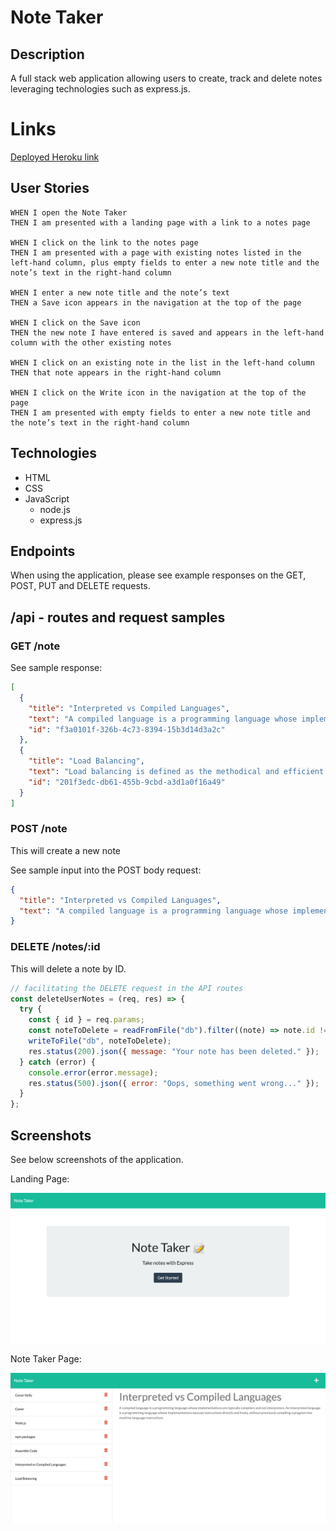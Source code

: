 # Note Taker

## Description

A full stack web application allowing users to create, track and delete notes leveraging technologies such as express.js.

# Links

[Deployed Heroku link](https://dashboard.heroku.com/apps/infinite-forest-43221)

## User Stories

```
WHEN I open the Note Taker
THEN I am presented with a landing page with a link to a notes page

WHEN I click on the link to the notes page
THEN I am presented with a page with existing notes listed in the left-hand column, plus empty fields to enter a new note title and the note’s text in the right-hand column

WHEN I enter a new note title and the note’s text
THEN a Save icon appears in the navigation at the top of the page

WHEN I click on the Save icon
THEN the new note I have entered is saved and appears in the left-hand column with the other existing notes

WHEN I click on an existing note in the list in the left-hand column
THEN that note appears in the right-hand column

WHEN I click on the Write icon in the navigation at the top of the page
THEN I am presented with empty fields to enter a new note title and the note’s text in the right-hand column
```

## Technologies

- HTML
- CSS
- JavaScript
  - node.js
  - express.js

## Endpoints

When using the application, please see example responses on the GET, POST, PUT and DELETE requests.

## /api - routes and request samples

### GET /note

See sample response:

```json
[
  {
    "title": "Interpreted vs Compiled Languages",
    "text": "A compiled language is a programming language whose implementations are typically compilers and not interpreters. An interpreted language is a programming language whose implementations execute instructions directly and freely, without previously compiling a program into machine-language instructions",
    "id": "f3a0101f-326b-4c73-8394-15b3d14d3a2c"
  },
  {
    "title": "Load Balancing",
    "text": "Load balancing is defined as the methodical and efficient distribution of network or application traffic across multiple servers in a server farm. Each load balancer sits between client devices and backend servers, receiving and then distributing incoming requests to any available server capable of fulfilling them.",
    "id": "201f3edc-db61-455b-9cbd-a3d1a0f16a49"
  }
]
```

### POST /note

This will create a new note

See sample input into the POST body request:

```json
{
  "title": "Interpreted vs Compiled Languages",
  "text": "A compiled language is a programming language whose implementations are typically compilers and not interpreters. An interpreted language is a programming language whose implementations execute instructions directly and freely, without previously compiling a program into machine-language instructions"
}
```

### DELETE /notes/:id

This will delete a note by ID.

```javascript
// facilitating the DELETE request in the API routes
const deleteUserNotes = (req, res) => {
  try {
    const { id } = req.params;
    const noteToDelete = readFromFile("db").filter((note) => note.id !== id);
    writeToFile("db", noteToDelete);
    res.status(200).json({ message: "Your note has been deleted." });
  } catch (error) {
    console.error(error.message);
    res.status(500).json({ error: "Oops, something went wrong..." });
  }
};
```

## Screenshots

See below screenshots of the application.

Landing Page:

![input](./docs/index.png)

Note Taker Page:

![input](./docs/notes.png)

